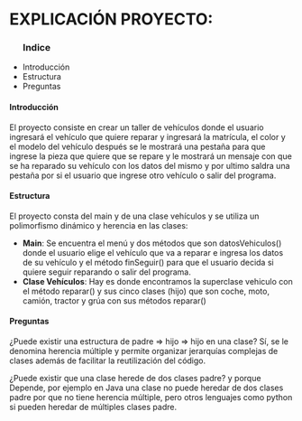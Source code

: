 <h1> EXPLICACIÓN PROYECTO: </h1>

<ul><h3>Indice</h3>
<li>Introducción</li>
<li>Estructura</li>
<li>Preguntas</li>
</ul>

<h4>Introducción</h4>

El proyecto consiste en crear un taller de vehículos donde el usuario ingresará el vehículo que quiere reparar y ingresará la matrícula, el color y el modelo del vehículo después se le mostrará una pestaña para que ingrese la pieza que quiere que se repare y le mostrará 
un mensaje con que se ha reparado su vehículo con los datos del mismo y por ultimo saldra una pestaña por si el usuario que ingrese otro vehículo o salir del programa.


<h4>Estructura</h4>

El proyecto consta del main y de una clase vehículos y se utiliza un polimorfismo dinámico y herencia en las clases: 
- <b>Main</b>: Se encuentra el menú y dos métodos que son datosVehiculos() donde el usuario elige el vehículo que va a reparar e ingresa los datos de su vehículo y el método finSeguir() para que el usuario decida si quiere seguir reparando o salir del programa.
- <b>Clase Vehículos</b>: Hay es donde encontramos la superclase vehiculo con el método reparar() y sus cinco clases (hijo) que son coche, moto, camión, tractor y grúa con sus métodos reparar()

<h4>Preguntas</h4>

¿Puede existir una estructura de padre => hijo => hijo en una clase?
    Sí, se le denomina herencia múltiple y permite organizar jerarquías complejas de clases además de facilitar la reutilización del código.

¿Puede existir que una clase herede de dos clases padre? y porque
    Depende, por ejemplo en Java una clase no puede heredar de dos clases padre por que no tiene herencia múltiple, pero otros lenguajes como python si pueden heredar de múltiples clases padre. 
